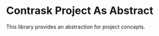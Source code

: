 Contrask Project As Abstract
=============================

This library provides an abstraction for project concepts.
